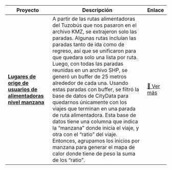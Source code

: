 | Proyecto | Descripción | Enlace |
|----------|-------------|--------|
| **[Lugares de orige de usuarios de alimentadoras nivel manzana](https://sigehgo.github.io/CityData_ideas/Datos/Tuzobus/Alimentadoras/Mapas_web/mapa_calor_nivel_manzana.html)** | A partir de las rutas alimentadoras del Tuzobús que nos pasaron en el archivo KMZ, se extrajeron solo las paradas. Algunas rutas incluían las paradas tanto de ida como de regreso, así que se unificaron para que quedara solo una lista por ruta. Luego, con todas las paradas reunidas en un archivo SHP, se generó un buffer de 25 metros alrededor de cada una. Usando estas paradas con buffer, se filtró la base de datos de CityData para quedarnos únicamente con los viajes que terminan en una parada de ruta alimentadora. Esta base de datos tiene una columna que indica la “manzana” donde inicia el viaje, y otra con el “ratio” del viaje. Entonces, agrupamos los inicios por manzana para generar el mapa de calor donde tiene de peso la suma de los “ratio”. | [🔗 Ver más](https://sigehgo.github.io/CityData_ideas/Datos/Tuzobus/Alimentadoras/Mapas_web/mapa_calor_nivel_manzana.html) |
